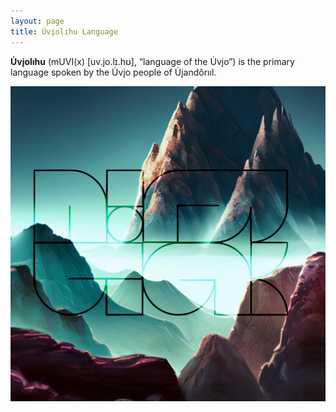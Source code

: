 ```yaml
---
layout: page
title: U̇vįolıhu Language
---
```


**U̇vįolıhu** (mUVI(x) [uv.jo.lɪ.hʊ], “language of the U̇vįo”) is the primary language spoken by the U̇vįo people of U̇įandôrııl.

![uviolihu](/assets/uviolihu_image.jpg)